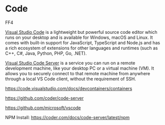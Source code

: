# Code

FF4

[Visual Studio Code](https://code.visualstudio.com) is a lightweight but 
powerful source code editor which runs on your desktop and is available 
for Windows, macOS and Linux. It comes with built-in support for 
JavaScript, TypeScript and Node.js and has a rich ecosystem of extensions 
for other languages and runtimes (such as C++, C#, Java, Python, PHP, Go, 
.NET).

[Visual Studio Code 
Server](https://code.visualstudio.com/docs/remote/vscode-server) is a 
service you can run on a remote development machine, like your desktop 
PC or a virtual machine (VM). It allows you to securely connect to that 
remote machine from anywhere through a local VS Code client, without 
the requirement of SSH.

https://code.visualstudio.com/docs/devcontainers/containers

https://github.com/coder/code-server

https://github.com/microsoft/vscode

NPM Install: https://coder.com/docs/code-server/latest/npm

